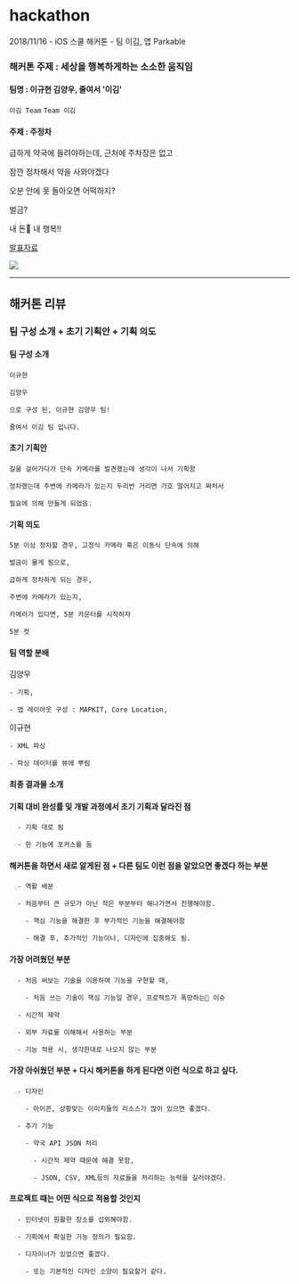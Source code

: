 # hackathon

2018/11/16 - iOS 스쿨 해커톤 - 팀 이김, 앱 Parkable


### 해커톤 주제 : 세상을 행복하게하는 소소한 움직임

#### 팀명 : 이규현 김양우, 줄여서 '이김'

```이김 Team```
```Team 이김```

#### 주제 : 주정차

급하게 약국에 들려야하는데, 근처에 주차장은 없고

잠깐 정차해서 약을 사와야겠다

오분 안에 못 돌아오면 어떡하지?

벌금?

내 돈💸 내 행복!!

[발표자료](/keynote/발표자료.key)


![](/keynote/222x480.gif)

---



## 해커톤 리뷰

### 팀 구성 소개 + 초기 기획안 + 기획 의도

#### 팀 구성 소개

    이규현
    
    김양우 
    
    으로 구성 된, 이규현 김양우 팀!
    
    줄여서 이김 팀 입니다.



#### 초기 기획안

    길을 걸어가다가 단속 카메라를 발견했는데 생각이 나서 기획함
    
    정차했는데 주변에 카메라가 있는지 두리번 거리면 가호 떨어지고 짜처서 
    
    필요에 의해 만들게 되었음.



#### 기획 의도

    5분 이상 정차할 경우, 고정식 카메라 혹은 이동식 단속에 의해
    
    벌금이 물게 됨으로,
    
    급하게 정차하게 되는 경우, 
    
    주변에 카메라가 있는지,
    
    카메라가 있다면, 5분 카운터를 시작하자
    
    5분 컷


#### 팀 역할 분배

  김양우 

    - 기획, 
    
    - 앱 레이아웃 구성 : MAPKIT, Core Location, 

  이규현 

    - XML 파싱
    
    - 파싱 데이터를 뷰에 뿌림



#### 최종 결과물 소개



#### 기획 대비 완성률 및 개발 과정에서 초기 기획과 달라진 점

      - 기획 대로 됨
    
      - 한 기능에 포커스를 둠


#### 해커톤을 하면서 새로 알게된 점 + 다른 팀도 이런 점을 알았으면 좋겠다 하는 부분

      - 역활 배분
    
      - 처음부터 큰 규모가 아닌 작은 부분부터 해나가면서 진행해야함.
    
        - 핵심 기능을 해결한 후 부가적인 기능을 해결해야함
    
        - 해결 후, 추가적인 기능이나, 디자인에 집중해도 됨.



#### 가장 어려웠던 부분

      - 처음 써보는 기술을 이용하여 기능을 구현할 때,
    
        - 처음 쓰는 기술이 핵심 기능일 경우, 프로젝트가 폭망하는🤮 이슈
    
      - 시간적 제약
    
      - 외부 자료를 이해해서 사용하는 부분
    
      - 기능 적용 시, 생각한대로 나오지 않는 부분


#### 가장 아쉬웠던 부분 + 다시 해커톤을 하게 된다면 이런 식으로 하고 싶다.

      - 디자인
      
        - 아이콘, 상황맞는 이미지들의 리소스가 많이 있으면 좋겠다.
        
      - 추가 기능
      
        - 약국 API JSON 처리
        
          - 시간적 제약 때문에 해결 못함, 
          
          - JSON, CSV, XML등의 자료들을 처리하는 능력을 길러야겠다.

#### 프로젝트 때는 어떤 식으로 적용할 것인지

      - 인터넷이 원활한 장소를 섭외해야함.
      
      - 기획에서 확실한 기능 정의가 필요함.
      
      - 디자이너가 있었으면 좋겠다.
      
        - 또는 기본적인 디자인 소양이 필요할거 같다.

